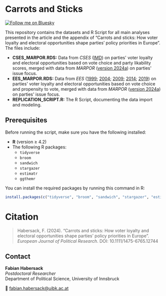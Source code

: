 # Carrots and Sticks

[![Follow me on Bluesky](https://img.shields.io/badge/Bluesky-0285FF?logo=bluesky&logoColor=fff&label=Follow%20me%20on&color=0285FF)](https://bsky.app/profile/fabianhabersack.bsky.social)



This repository contains the datasets and R Script for all main analyses presented in the article and the appendix of “Carrots and sticks: How voter loyalty and electoral opportunities shape parties’ policy priorities in Europe”. The files include:
- **CSES_MARPOR.RDS:** Data from *CSES* ([IMD](https://doi.org/10.7804/cses.imd.2024-02-27)) on parties' voter loyalty and electoral opportunities based on vote choice and party likability scores, merged with data from *MARPOR* ([version 2024a](https://manifesto-project.wzb.eu/datasets)) on parties' issue focus.
- **EES_MARPOR.RDS:** Data from *EES* ([1999](https://doi.org/10.17026/dans-z9j-vy6m); [2004](https://doi.org/10.4232/1.10086); [2009](https://doi.org/10.4232/1.11760); [2014](https://doi.org/10.4232/1.12628); [2019](https://doi.org/10.4232/1.13473)) on parties' voter loyalty and electoral opportunities based on vote choice and propensity to vote, merged with data from *MARPOR* ([version 2024a](https://manifesto-project.wzb.eu/datasets)) on parties' issue focus.
- **REPLICATION_SCRIPT.R:** The R Script, documenting the data import and modeling.


## Prerequisites

Before running the script, make sure you have the following installed:

- **R** (version ≥ 4.2)
- The following R packages:
  - `tidyverse`
  - `broom`
  - `sandwich`
  - `stargazer`
  - `estimatr`
  - `ggthemr`

You can install the required packages by running this command in R:

```r
install.packages(c("tidyverse", "broom", "sandwich", "stargazer", "estimatr", "ggthemr"))
```



# Citation 
> Habersack, F. (2024). “Carrots and sticks: How voter loyalty and electoral opportunities shape parties’ policy priorities in Europe”. *European Journal of Political Research*.
> DOI: 10.1111/1475-6765.12744



## Contact

**Fabian Habersack**  
*Postdoctoral Researcher*  
Department of Political Science, University of Innsbruck  

📧 [fabian.habersack@uibk.ac.at](mailto:fabian.habersack@uibk.ac.at)  
